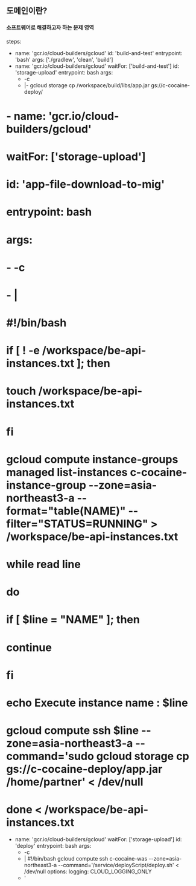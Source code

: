 ## **도메인이란?**

#### 소프트웨어로 해결하고자 하는 문제 영역



steps:
  - name: 'gcr.io/cloud-builders/gcloud'
    id: 'build-and-test'
    entrypoint: 'bash'
    args: ['./gradlew', 'clean', 'build']
  - name: 'gcr.io/cloud-builders/gcloud'
    waitFor: ['build-and-test']
    id: 'storage-upload'
    entrypoint: bash
    args:
      - -c
      - |-
        gcloud storage cp /workspace/build/libs/app.jar gs://c-cocaine-deploy/
#  - name: 'gcr.io/cloud-builders/gcloud'
#    waitFor: ['storage-upload']
#    id: 'app-file-download-to-mig'
#    entrypoint: bash
#    args:
#      - -c
#      - |
#        #!/bin/bash
#        if [ ! -e /workspace/be-api-instances.txt ]; then
#          touch /workspace/be-api-instances.txt
#        fi
#      
#        gcloud compute instance-groups managed list-instances c-cocaine-instance-group --zone=asia-northeast3-a --format="table(NAME)" --filter="STATUS=RUNNING" > /workspace/be-api-instances.txt
#      
#        while read line
#        do
#          if [ $line = "NAME" ]; then
#            continue
#          fi
#          echo Execute instance name : $line
#          gcloud compute ssh $line --zone=asia-northeast3-a --command='sudo gcloud storage cp gs://c-cocaine-deploy/app.jar /home/partner'  < /dev/null
#        done < /workspace/be-api-instances.txt
  - name: 'gcr.io/cloud-builders/gcloud'
    waitFor: ['storage-upload']
    id: 'deploy'
    entrypoint: bash
    args:
      - -c
      - |
        #!/bin/bash
        gcloud compute ssh c-cocaine-was --zone=asia-northeast3-a --command='/service/deployScript/deploy.sh' < /dev/null
    options:
      logging: CLOUD_LOGGING_ONLY
    - '





















